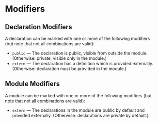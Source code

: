 # Modifiers

## Declaration Modifiers
A declaration can be marked with one or more of the following modifiers (but note that not all combinations are valid):

- `public` — The declaration is public, visible from outside the module. (Otherwise: private, visible only in the module.)
- `extern` — The declaration has a definition which is provided externally. (Otherwise: declaration must be provided in the module.)

## Module Modifiers
A module can be marked with one or more of the following modifiers (but note that not all combinations are valid):

- `extern` — The declarations in the module are public by default and provided externally. (Otherwise: declarations are private by default.)
